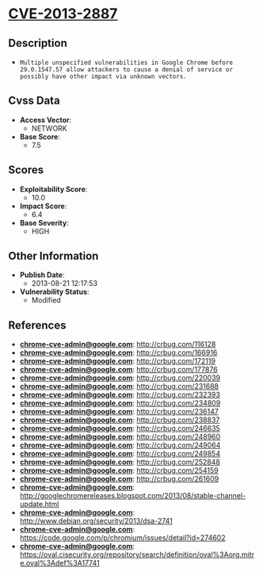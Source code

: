 
# [CVE-2013-2887](https://cve.mitre.org/cgi-bin/cvename.cgi?name=CVE-2013-2887)

## Description

- `Multiple unspecified vulnerabilities in Google Chrome before 29.0.1547.57 allow attackers to cause a denial of service or possibly have other impact via unknown vectors.`

## Cvss Data

- **Access Vector**:
  - NETWORK
- **Base Score**:
  - 7.5

## Scores

- **Exploitability Score**:
  - 10.0
- **Impact Score**:
  - 6.4
- **Base Severity**:
  - HIGH

## Other Information

- **Publish Date**:
  - 2013-08-21 12:17:53
- **Vulnerability Status**:
  - Modified

## References

- **chrome-cve-admin@google.com**: http://crbug.com/116128
- **chrome-cve-admin@google.com**: http://crbug.com/166916
- **chrome-cve-admin@google.com**: http://crbug.com/172119
- **chrome-cve-admin@google.com**: http://crbug.com/177876
- **chrome-cve-admin@google.com**: http://crbug.com/220039
- **chrome-cve-admin@google.com**: http://crbug.com/231688
- **chrome-cve-admin@google.com**: http://crbug.com/232393
- **chrome-cve-admin@google.com**: http://crbug.com/234809
- **chrome-cve-admin@google.com**: http://crbug.com/236147
- **chrome-cve-admin@google.com**: http://crbug.com/238837
- **chrome-cve-admin@google.com**: http://crbug.com/246635
- **chrome-cve-admin@google.com**: http://crbug.com/248960
- **chrome-cve-admin@google.com**: http://crbug.com/249064
- **chrome-cve-admin@google.com**: http://crbug.com/249854
- **chrome-cve-admin@google.com**: http://crbug.com/252848
- **chrome-cve-admin@google.com**: http://crbug.com/254159
- **chrome-cve-admin@google.com**: http://crbug.com/261609
- **chrome-cve-admin@google.com**: http://googlechromereleases.blogspot.com/2013/08/stable-channel-update.html
- **chrome-cve-admin@google.com**: http://www.debian.org/security/2013/dsa-2741
- **chrome-cve-admin@google.com**: https://code.google.com/p/chromium/issues/detail?id=274602
- **chrome-cve-admin@google.com**: https://oval.cisecurity.org/repository/search/definition/oval%3Aorg.mitre.oval%3Adef%3A17741
